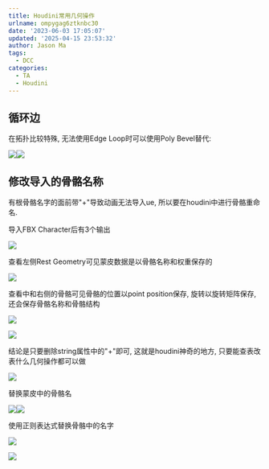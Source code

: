 ```yaml
---
title: Houdini常用几何操作
urlname: ompygag6ztknbc30
date: '2023-06-03 17:05:07'
updated: '2025-04-15 23:53:32'
author: Jason Ma
tags:
  - DCC
categories:
  - TA
  - Houdini
---
```

## 循环边
在拓扑比较特殊, 无法使用Edge Loop时可以使用Poly Bevel替代:

![](/images/yuqueAssets/174a4089f812f52e6af8649a2073519b.png)![](/images/yuqueAssets/ca8f5aa5e9fb80bb022cc80f0f614eb5.png)



## 修改导入的骨骼名称
有根骨骼名字的面前带"+"导致动画无法导入ue, 所以要在houdini中进行骨骼重命名.



导入FBX Character后有3个输出

![](/images/yuqueAssets/16b11a78cf01270a32d89646cd5adb4b.png)

查看左侧Rest Geometry可见蒙皮数据是以骨骼名称和权重保存的

![](/images/yuqueAssets/c827363c52ccb2c4ab64c74713c1a131.png)

查看中和右侧的骨骼可见骨骼的位置以point position保存, 旋转以旋转矩阵保存, 还会保存骨骼名称和骨骼结构

![](/images/yuqueAssets/2ac842fa27d352fa1d9ab53fd7cfc242.png)

![](/images/yuqueAssets/d7495a0d0ee42c1116cd702b71f21b85.png)

结论是只要删除string属性中的"+"即可, 这就是houdini神奇的地方, 只要能查表改表什么几何操作都可以做

![](/images/yuqueAssets/5182eb42001c20dc243b3814a0a40604.png)

替换蒙皮中的骨骼名

![](/images/yuqueAssets/2e6b7533ce56dd1da290ff1462a28d22.png)![](/images/yuqueAssets/09dbe37b87d52c238839d8729de8565a.png)

使用正则表达式替换骨骼中的名字

![](/images/yuqueAssets/82e23117732e933d87c1c915a941f1fb.png)

![](/images/yuqueAssets/ee4914524d2c7ba384c548fdbb53d5fa.png)

